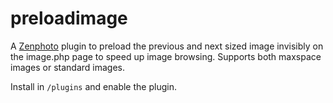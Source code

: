 preloadimage
============

A [Zenphoto](http://www.zenphoto.org) plugin to preload the previous and next sized image invisibly on the image.php page to speed up image browsing. Supports both maxspace images or standard images.

Install in `/plugins` and enable the plugin.
